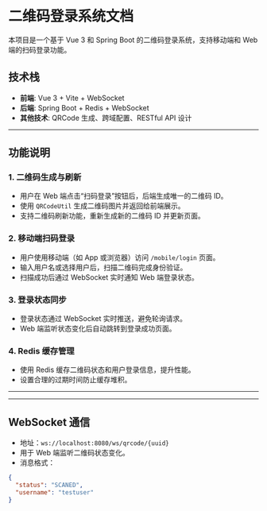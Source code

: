 # 二维码登录系统文档

本项目是一个基于 Vue 3 和 Spring Boot 的二维码登录系统，支持移动端和 Web 端的扫码登录功能。

## 技术栈

- **前端**: Vue 3 + Vite + WebSocket
- **后端**: Spring Boot + Redis + WebSocket
- **其他技术**: QRCode 生成、跨域配置、RESTful API 设计

---

## 功能说明

### 1. 二维码生成与刷新
- 用户在 Web 端点击“扫码登录”按钮后，后端生成唯一的二维码 ID。
- 使用 `QRCodeUtil` 生成二维码图片并返回给前端展示。
- 支持二维码刷新功能，重新生成新的二维码 ID 并更新页面。

### 2. 移动端扫码登录
- 用户使用移动端（如 App 或浏览器）访问 `/mobile/login` 页面。
- 输入用户名或选择用户后，扫描二维码完成身份验证。
- 扫描成功后通过 WebSocket 实时通知 Web 端登录状态。

### 3. 登录状态同步
- 登录状态通过 WebSocket 实时推送，避免轮询请求。
- Web 端监听状态变化后自动跳转到登录成功页面。

### 4. Redis 缓存管理
- 使用 Redis 缓存二维码状态和用户登录信息，提升性能。
- 设置合理的过期时间防止缓存堆积。

---
---

## WebSocket 通信

- 地址：`ws://localhost:8080/ws/qrcode/{uuid}`
- 用于 Web 端监听二维码状态变化。
- 消息格式：
~~~json 
{
  "status": "SCANED", 
  "username": "testuser"
}

~~~



